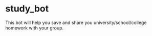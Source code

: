 # study_bot

This bot will help you save and share you university/school/college homework with your group. 
